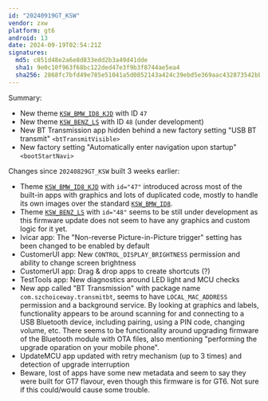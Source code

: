 ```yaml
---
id: "20240919GT_KSW"
vendor: zxw
platform: gt6
android: 13
date: 2024-09-19T02:54:21Z
signatures:
  md5: c851d48e2a6e8d833edd2b3a49d41dde
  sha1: 9e0c10f963f68bc122ded47e3f9b3f8744ae5ea4
  sha256: 2868fc7bfd49e785e51041a5d0852143a424c39ebd5e369aac432873542bbb07
---
```

Summary:
- New theme [`KSW_BMW_ID8_KJD`](/headunits/themes/zxw/47-ksw_bmw_id8_kjd) with ID `47`
- New theme [`KSW_BENZ_LS`](/headunits/themes/zxw/48-ksw_benz_ls) with ID `48` (under development)
- New BT Transmission app hidden behind a new factory setting "USB BT transmit" `<btTransmitVisible>`
- New factory setting "Automatically enter navigation upon startup" `<bootStartNavi>`

Changes since `20240829GT_KSW` built 3 weeks earlier:
- Theme [`KSW_BMW_ID8_KJD`](/headunits/themes/zxw/47-ksw_bmw_id8_kjd) with `id="47"` introduced across most of the built-in apps with graphics and lots of duplicated code, mostly to handle its own images over the standard [`KSW_BMW_ID8`](/headunits/themes/zxw/17-ksw_bmw_id8).
- Theme [`KSW_BENZ_LS`](/headunits/themes/zxw/48-ksw_benz_ls) with `id="48"` seems to be still under development as this firmware update does not seem to have any graphics and custom logic for it yet.
- Ivicar app: The "Non-reverse Picture-in-Picture trigger" setting has been changed to be enabled by default
- CustomerUI app: New `CONTROL_DISPLAY_BRIGHTNESS` permission and ability to change screen brightness
- CustomerUI app: Drag & drop apps to create shortcuts (?)
- TestTools app: New diagnostics around LED light and MCU checks
- New app called "BT Transmission" with package name `com.szchoiceway.transmitbt`, seems to have `LOCAL_MAC_ADDRESS` permission and a background service. By looking at graphics and labels, functionality appears to be around scanning for and connecting to a USB Bluetooth device, including pairing, using a PIN code, changing volume, etc. There seems to be functionality around upgrading firmware of the Bluetooth module with OTA files, also mentioning "performing the upgrade oparation on your mobile phone".
- UpdateMCU app updated with retry mechanism (up to 3 times) and detection of upgrade interruption
- Beware, lost of apps have some new metadata and seem to say they were built for GT7 flavour, even though this firmware is for GT6. Not sure if this could/would cause some trouble.
